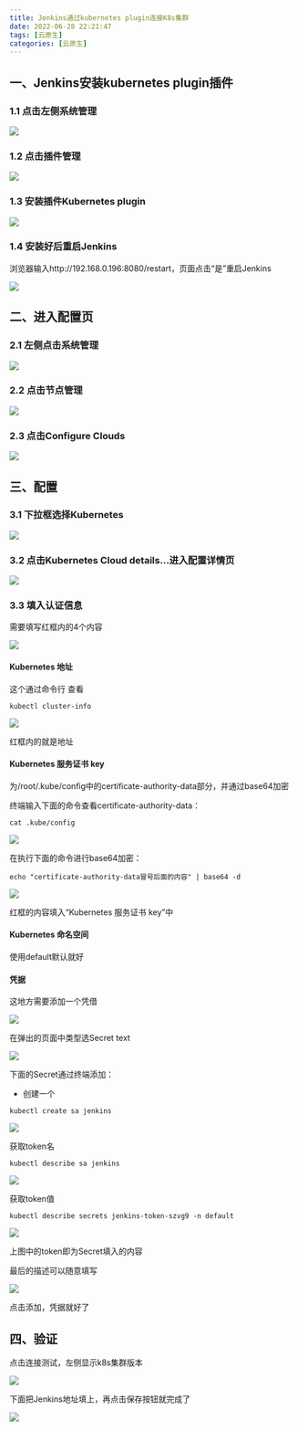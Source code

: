 ```yaml
---
title: Jenkins通过kubernetes plugin连接K8s集群
date: 2022-06-28 22:21:47
tags: [云原生]
categories: [云原生]
---
```


## 一、Jenkins安装kubernetes plugin插件

### 1.1 点击左侧系统管理

![](https://huangge1199-1303833695.cos.ap-beijing.myqcloud.com/images/bindK8sToJenkins/2022-06-28-22-26-15-image.png)

### 1.2 点击插件管理

![](https://huangge1199-1303833695.cos.ap-beijing.myqcloud.com/images/bindK8sToJenkins/2022-06-28-22-27-34-image.png)

### 1.3 安装插件Kubernetes plugin

![](https://huangge1199-1303833695.cos.ap-beijing.myqcloud.com/images/bindK8sToJenkins/2022-06-28-22-28-53-image.png)

### 1.4 安装好后重启Jenkins

浏览器输入http://192.168.0.196:8080/restart，页面点击“是”重启Jenkins

![](https://huangge1199-1303833695.cos.ap-beijing.myqcloud.com/images/bindK8sToJenkins/2022-06-28-22-30-31-image.png)

## 二、进入配置页

### 2.1 左侧点击系统管理

![](https://huangge1199-1303833695.cos.ap-beijing.myqcloud.com/images/bindK8sToJenkins/2022-06-28-22-31-51-image.png)

### 2.2 点击节点管理

![](https://huangge1199-1303833695.cos.ap-beijing.myqcloud.com/images/bindK8sToJenkins/2022-06-28-22-32-25-image.png)

### 2.3 点击Configure Clouds

![](https://huangge1199-1303833695.cos.ap-beijing.myqcloud.com/images/bindK8sToJenkins/2022-06-28-22-33-15-image.png)

## 三、配置

### 3.1 下拉框选择Kubernetes

![](https://huangge1199-1303833695.cos.ap-beijing.myqcloud.com/images/bindK8sToJenkins/2022-06-28-22-34-14-image.png)

### 3.2 点击Kubernetes Cloud details...进入配置详情页

![](https://huangge1199-1303833695.cos.ap-beijing.myqcloud.com/images/bindK8sToJenkins/2022-06-28-22-35-00-image.png)

### 3.3 填入认证信息

需要填写红框内的4个内容

![](https://huangge1199-1303833695.cos.ap-beijing.myqcloud.com/images/bindK8sToJenkins/2022-06-28-22-42-49-image.png)

#### Kubernetes 地址

这个通过命令行 查看

```shell
kubectl cluster-info
```

![](https://huangge1199-1303833695.cos.ap-beijing.myqcloud.com/images/bindK8sToJenkins/2022-06-28-23-16-34-image.png)

红框内的就是地址

#### Kubernetes 服务证书 key

为/root/.kube/config中的certificate-authority-data部分，并通过base64加密

终端输入下面的命令查看certificate-authority-data：

```shell
cat .kube/config
```

![](https://huangge1199-1303833695.cos.ap-beijing.myqcloud.com/images/bindK8sToJenkins/2022-06-28-22-46-52-image.png)

在执行下面的命令进行base64加密：

```shell
echo "certificate-authority-data冒号后面的内容" | base64 -d
```

![](https://huangge1199-1303833695.cos.ap-beijing.myqcloud.com/images/bindK8sToJenkins/2022-06-28-22-52-27-image.png)

红框的内容填入“Kubernetes 服务证书 key”中

#### Kubernetes 命名空间

使用default默认就好

#### 凭据

这地方需要添加一个凭借

![](https://huangge1199-1303833695.cos.ap-beijing.myqcloud.com/images/bindK8sToJenkins/2022-06-28-22-54-22-image.png)

在弹出的页面中类型选Secret text

![](https://huangge1199-1303833695.cos.ap-beijing.myqcloud.com/images/bindK8sToJenkins/2022-06-28-22-57-05-image.png)

下面的Secret通过终端添加：

- 创建一个

```shell
kubectl create sa jenkins
```

![](https://huangge1199-1303833695.cos.ap-beijing.myqcloud.com/images/bindK8sToJenkins/2022-06-28-23-19-07-image.png)

获取token名

```shell
kubectl describe sa jenkins
```

![](https://huangge1199-1303833695.cos.ap-beijing.myqcloud.com/images/bindK8sToJenkins/2022-06-28-23-19-57-image.png)

获取token值

```shell
kubectl describe secrets jenkins-token-szvg9 -n default
```

![](https://huangge1199-1303833695.cos.ap-beijing.myqcloud.com/images/bindK8sToJenkins/2022-06-28-23-21-36-image.png)

上图中的token即为Secret填入的内容

最后的描述可以随意填写

![](https://huangge1199-1303833695.cos.ap-beijing.myqcloud.com/images/bindK8sToJenkins/2022-06-28-23-07-30-image.png)

点击添加，凭据就好了

## 四、验证

点击连接测试，左侧显示k8s集群版本

![](https://huangge1199-1303833695.cos.ap-beijing.myqcloud.com/images/bindK8sToJenkins/2022-06-28-23-23-35-image.png)  

下面把Jenkins地址填上，再点击保存按钮就完成了

![](https://huangge1199-1303833695.cos.ap-beijing.myqcloud.com/images/bindK8sToJenkins/2022-06-28-23-26-16-image.png)
